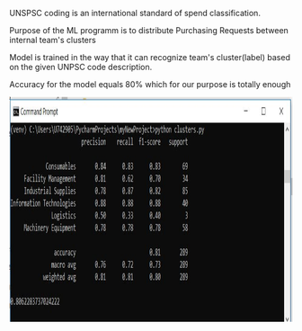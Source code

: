 <p>UNSPSC coding is an international standard of spend classification.</p>
<p>Purpose of the ML programm is to distribute Purchasing Requests between internal team's clusters</p>
<p>Model is trained in the way that it can recognize team's cluster(label) based on the given UNPSC code description.</p>
<p>Accuracy for the model equals 80% which for our purpose is totally enough</p>
<img src="images/ml_outcome.JPG" width="700" height="400">
